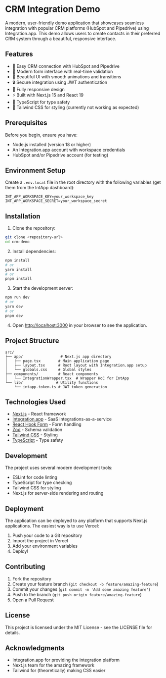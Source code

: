 # CRM Integration Demo

A modern, user-friendly demo application that showcases seamless integration with popular CRM platforms (HubSpot and Pipedrive) using Integration.app. This demo allows users to create contacts in their preferred CRM system through a beautiful, responsive interface.

## Features

- 🔌 Easy CRM connection with HubSpot and Pipedrive
- 📝 Modern form interface with real-time validation
- 🎨 Beautiful UI with smooth animations and transitions
- 🔒 Secure integration using JWT authentication
- 📱 Fully responsive design
- ⚡ Built with Next.js 15 and React 19
- 🎯 TypeScript for type safety
- 🎨 Tailwind CSS for styling (currently not working as expected)

## Prerequisites

Before you begin, ensure you have:

- Node.js installed (version 18 or higher)
- An Integration.app account with workspace credentials
- HubSpot and/or Pipedrive account (for testing)

## Environment Setup

Create a `.env.local` file in the root directory with the following variables (get them from the IntApp dashboard):

```env
INT_APP_WORKSPACE_KEY=your_workspace_key
INT_APP_WORKSPACE_SECRET=your_workspace_secret
```

## Installation

1. Clone the repository:
```bash
git clone <repository-url>
cd crm-demo
```

2. Install dependencies:
```bash
npm install
# or
yarn install
# or
pnpm install
```

3. Start the development server:
```bash
npm run dev
# or
yarn dev
# or
pnpm dev
```

4. Open [http://localhost:3000](http://localhost:3000) in your browser to see the application.

## Project Structure

```
src/
├── app/                 # Next.js app directory
│   ├── page.tsx        # Main application page
│   ├── layout.tsx      # Root layout with Integration.app setup
│   └── globals.css     # Global styles
├── components/         # React components
│   └── IntegrationWrapper.tsx  # Wrapper HoC for IntApp
└── lib/               # Utility functions
    └── intapp-token.ts # JWT token generation
```

## Technologies Used

- [Next.js](https://nextjs.org/) - React framework
- [Integration.app](https://integration.app/) - SaaS integrations-as-a-service
- [React Hook Form](https://react-hook-form.com/) - Form handling
- [Zod](https://zod.dev/) - Schema validation
- [Tailwind CSS](https://tailwindcss.com/) - Styling
- [TypeScript](https://www.typescriptlang.org/) - Type safety

## Development

The project uses several modern development tools:

- ESLint for code linting
- TypeScript for type checking
- Tailwind CSS for styling
- Next.js for server-side rendering and routing

## Deployment

The application can be deployed to any platform that supports Next.js applications. The easiest way is to use Vercel:

1. Push your code to a Git repository
2. Import the project in Vercel
3. Add your environment variables
4. Deploy!

## Contributing

1. Fork the repository
2. Create your feature branch (`git checkout -b feature/amazing-feature`)
3. Commit your changes (`git commit -m 'Add some amazing feature'`)
4. Push to the branch (`git push origin feature/amazing-feature`)
5. Open a Pull Request

## License

This project is licensed under the MIT License - see the LICENSE file for details.

## Acknowledgments

- Integration.app for providing the integration platform
- Next.js team for the amazing framework
- Tailwind for (theoretically) making CSS easier
